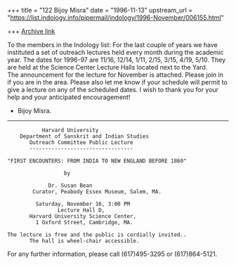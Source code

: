 +++
title = "122 Bijoy Misra"
date = "1996-11-13"
upstream_url = "https://list.indology.info/pipermail/indology/1996-November/006155.html"

+++
[Archive link](https://list.indology.info/pipermail/indology/1996-November/006155.html)


To the members in the Indology list:
For the last couple of years we have instituted a set of outreach
lectures held every month during the academic year.  The dates for
1996-97 are 11/16, 12/14, 1/11, 2/15, 3/15, 4/19, 5/10.  They are
held at the Science Center Lecture Halls located next to the Yard.  
The announcement for the lecture for November is attached.  Please 
join in if you are in the area.  Please also let me know if your 
schedule will permit to give a lecture on any of the scheduled 
dates.  I wish to thank you for your help and your anticipated
encouragement!
- Bijoy Misra.
-----------------------------------------------------------------

			   Harvard University
		Department of Sanskrit and Indian Studies
		   Outreach Committee Public Lecture
		   ---------------------------------

	"FIRST ENCOUNTERS: FROM INDIA TO NEW ENGLAND BEFORE 1860"

	       			  by

			     Dr. Susan Bean
	        Curator, Peabody Essex Museum, Salem, MA.

		     Saturday, November 16, 3:00 PM
		       	    Lecture Hall D, 	
		   Harvard University Science Center,
		     1 Oxford Street, Cambridge, MA.

	The lecture is free and the public is cordially invited..
		   The hall is wheel-chair accessible.

  For any further information, please call (617)495-3295 or (617)864-5121.








